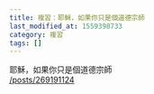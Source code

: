 ```yaml
---
title: 複習：耶穌，如果你只是個道德宗師
last_modified_at: 1559398733
category: 複習
tags: []
---
```


<p>耶穌，如果你只是個道德宗師<br>
<a href="/posts/269191124" target="_blank">/posts/269191124</a></p>

<p>&nbsp;</p>

